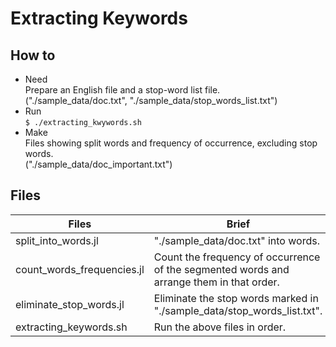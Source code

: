 # Extracting Keywords

## How to

- Need  
Prepare an English file and a stop-word list file.  
("./sample_data/doc.txt", "./sample_data/stop_words_list.txt")
- Run  
`$ ./extracting_kwywords.sh`
- Make  
Files showing split words and frequency of occurrence, excluding stop words.  
("./sample_data/doc_important.txt")

## Files

|  Files                       |  Brief                                                                                     |
| ---------------------------- | ------------------------------------------------------------------------------------------ |
|  split_into_words.jl         |  "./sample_data/doc.txt" into words.                                                       |
|  count_words_frequencies.jl  |  Count the frequency of occurrence of the segmented words and arrange them in that order.  |
|  eliminate_stop_words.jl     |  Eliminate the stop words marked in "./sample_data/stop_words_list.txt".                   |
|  extracting_keywords.sh      |  Run the above files in order.                                                             |
